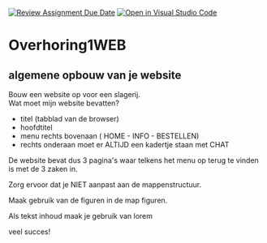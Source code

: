 [![Review Assignment Due Date](https://classroom.github.com/assets/deadline-readme-button-22041afd0340ce965d47ae6ef1cefeee28c7c493a6346c4f15d667ab976d596c.svg)](https://classroom.github.com/a/qlemzAIC)
[![Open in Visual Studio Code](https://classroom.github.com/assets/open-in-vscode-2e0aaae1b6195c2367325f4f02e2d04e9abb55f0b24a779b69b11b9e10269abc.svg)](https://classroom.github.com/online_ide?assignment_repo_id=16272059&assignment_repo_type=AssignmentRepo)
# Overhoring1WEB

## algemene opbouw van je website

Bouw een website op voor een slagerij. <br>
Wat moet mijn website bevatten?

- titel (tabblad van de browser)
- hoofdtitel
- menu rechts bovenaan ( HOME - INFO - BESTELLEN)
- rechts onderaan moet er ALTIJD een kadertje staan met CHAT

De website bevat dus 3 pagina's waar telkens het menu op terug te vinden is met de 3 zaken in.

Zorg ervoor dat je NIET aanpast aan de mappenstructuur.

Maak gebruik van de figuren in de map figuren.

Als tekst inhoud maak je gebruik van lorem

veel succes!
